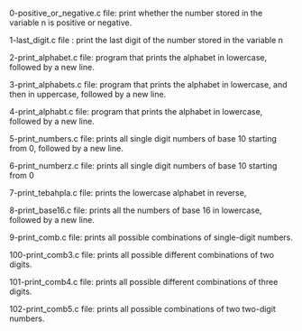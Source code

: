 0-positive_or_negative.c file: print whether the number stored in the variable n is positive or negative.

1-last_digit.c file : print the last digit of the number stored in the variable n

2-print_alphabet.c file: program that prints the alphabet in lowercase, followed by a new line.

3-print_alphabets.c file: program that prints the alphabet in lowercase, and then in uppercase, followed by a new line.

4-print_alphabt.c file: program that prints the alphabet in lowercase, followed by a new line.

5-print_numbers.c file: prints all single digit numbers of base 10 starting from 0, followed by a new line.

6-print_numberz.c file:  prints all single digit numbers of base 10 starting from 0

7-print_tebahpla.c file: prints the lowercase alphabet in reverse,

8-print_base16.c file: prints all the numbers of base 16 in lowercase, followed by a new line.

9-print_comb.c file: prints all possible combinations of single-digit numbers.

100-print_comb3.c file: prints all possible different combinations of two digits.

101-print_comb4.c file: prints all possible different combinations of three digits.

102-print_comb5.c file: prints all possible combinations of two two-digit numbers.

